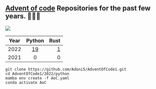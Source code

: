 ## [Advent of code](https://adventofcode.com/) Repositories for the past few years. 🎄🎄🎄

<div>
  <img src="https://media3.giphy.com/media/3oz8xALpV1X2BPo7cI/giphy.gif?cid=ecf05e47bzhkp6nu5i5rpmbl9p154nffeidif9bfrdt9fbtb&rid=giphy.gif"> 
</div>

| Year         | Python | Rust |
|--------------|:-----:|-----------:|
| 2022 |  [19]( ./2022/python/) |        [1]( ./2022/rust/) |
| 2021      |  0 |          0 |


```console
git clone https://github.com/Adoni5/AdventOfCode1.git
cd AdventOfCode1/2022/python
mamba env create -f AoC.yaml
conda activate AoC
```
